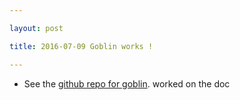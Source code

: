 ```yaml
---

layout: post

title: 2016-07-09 Goblin works !

---
```



-   See the [github repo for
    goblin](https://github.com/kelu124/echomods/tree/master/goblin).
    worked on the doc

